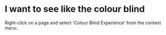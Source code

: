 # I want to see like the colour blind

Right-click on a page and select 'Colour Blind Experience' from the context menu.

